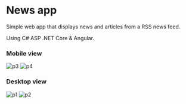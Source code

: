 # News app

Simple web app that displays news and articles from a RSS news feed.

Using C# ASP .NET Core & Angular.

### Mobile view ###
![p3](https://user-images.githubusercontent.com/87533517/174494190-59c0ec4c-7827-47f0-8656-b2606829f2b4.png)
![p4](https://user-images.githubusercontent.com/87533517/174497867-6e195459-388a-494e-8bad-0748ef07ca67.png)

### Desktop view ###
![p1](https://user-images.githubusercontent.com/87533517/174497788-5bfe2ae6-16e4-4b82-ab87-ee706296b9e7.png)
![p2](https://user-images.githubusercontent.com/87533517/174497790-3fd551dd-4eb4-417d-9fa9-d736ba073cbf.png)
